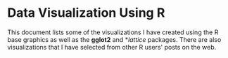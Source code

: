 # Data Visualization Using R

This document lists some of the visualizations I have created using the R base graphics as well as the **gglot2** and **lattice* packages. There are also visualizations that I have selected from other R users' posts on the web.
